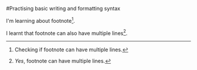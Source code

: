 #Practising basic writing and formatting syntax 

I'm learning about footnote[^1].

I learnt that footnote can also have multiple lines[^2].

[^1]: Checking if footnote can have multiple lines.
[^2]: *Yes*, footnote can have multiple lines. 
